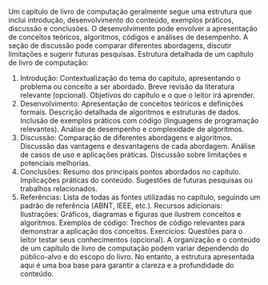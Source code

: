 Um capítulo de livro de computação geralmente segue uma estrutura que inclui introdução, desenvolvimento do conteúdo, exemplos práticos, discussão e conclusões. O desenvolvimento pode envolver a apresentação de conceitos teóricos, algoritmos, códigos e análises de desempenho. A seção de discussão pode comparar diferentes abordagens, discutir limitações e sugerir futuras pesquisas. 
Estrutura detalhada de um capítulo de livro de computação:
1. Introdução:
Contextualização do tema do capítulo, apresentando o problema ou conceito a ser abordado.
Breve revisão da literatura relevante (opcional).
Objetivos do capítulo e o que o leitor irá aprender.
2. Desenvolvimento:
Apresentação de conceitos teóricos e definições formais.
Descrição detalhada de algoritmos e estruturas de dados.
Inclusão de exemplos práticos com código (linguagens de programação relevantes).
Análise de desempenho e complexidade de algoritmos.
3. Discussão:
Comparação de diferentes abordagens e algoritmos.
Discussão das vantagens e desvantagens de cada abordagem.
Análise de casos de uso e aplicações práticas.
Discussão sobre limitações e potenciais melhorias.
4. Conclusões:
Resumo dos principais pontos abordados no capítulo.
Implicações práticas do conteúdo.
Sugestões de futuras pesquisas ou trabalhos relacionados.
5. Referências:
Lista de todas as fontes utilizadas no capítulo, seguindo um padrão de referência (ABNT, IEEE, etc.). 
Recursos adicionais:
Ilustrações: Gráficos, diagramas e figuras que ilustrem conceitos e algoritmos.
Exemplos de código: Trechos de código relevantes para demonstrar a aplicação dos conceitos.
Exercícios: Questões para o leitor testar seus conhecimentos (opcional). 
A organização e o conteúdo de um capítulo de livro de computação podem variar dependendo do público-alvo e do escopo do livro. No entanto, a estrutura apresentada aqui é uma boa base para garantir a clareza e a profundidade do conteúdo. 